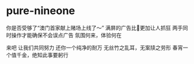 # pure-nineone
你是否受够了“澳门首家献上赌场上线了～”
满屏的广告比🐎更加让人抓狂
两手同时操作才能确保不会误点广告
氛围何来，体验何在

来吧
让我们共同努力
还你一个纯净的耐万
无丝竹之乱耳，无案牍之劳形
春宵一个值千金，绝知此事要躬行
